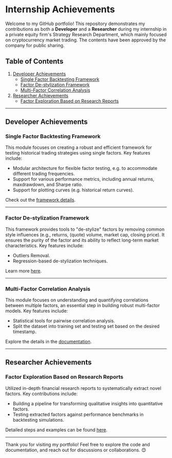 # Internship Achievements

Welcome to my GitHub portfolio! This repository demonstrates my contributions as both a **Developer** and a **Researcher** during my internship in a private equity firm's Strategy Research Department, which mainly focused on cryptocurrency market trading. The contents have been approved by the company for public sharing.

## Table of Contents  
1. [Developer Achievements](#developer-achievements)  
    - [Single Factor Backtesting Framework](#single-factor-backtesting-framework)  
    - [Factor De-stylization Framework](#factor-de-stylization-framework)  
    - [Multi-Factor Correlation Analysis](#multi-factor-correlation-analysis)  
2. [Researcher Achievements](#researcher-achievements)  
    - [Factor Exploration Based on Research Reports](#factor-exploration-based-on-research-reports)

---

## Developer Achievements  

### Single Factor Backtesting Framework  
This module focuses on creating a robust and efficient framework for testing historical trading strategies using single factors. Key features include:  
- Modular architecture for flexible factor testing, e.g. to accommodate different trading frequencies.
- Support for various performance metrics, including annual returns, maxdrawdown, and Sharpe ratio.  
- Support for plotting curves (e.g. historical return curves).  

Check out the [framework details](./Developer/SingleFactorBacktest/README_Backtest.md).  

---

### Factor De-stylization Framework  
This framework provides tools to "de-stylize" factors by removing common style influences (e.g., returns, (quote) volume, market cap, closing price). It ensures the purity of the factor and its ability to reflect long-term market characteristics.
Key features include:  
- Outliers Removal.  
- Regression-based de-stylization techniques.  

Learn more [here](./Developer/FactorDeStylization/README_DeStylization.md).  

---

### Multi-Factor Correlation Analysis  
This module focuses on understanding and quantifying correlations between multiple factors, an essential step in building robust multi-factor models. Key features include:  
- Statistical tools for pairwise correlation analysis.  
- Split the dataset into training set and testing set based on the desired timestamp.

Explore the details in the [documentation](./Developer/MultiFactorCorrelation/README.md).  

---

## Researcher Achievements  

### Factor Exploration Based on Research Reports  
Utilized in-depth financial research reports to systematically extract novel factors. Key contributions include:  
- Building a pipeline for transforming qualitative insights into quantitative factors.  
- Testing extracted factors against performance benchmarks in backtesting simulations.  

Detailed steps and examples can be found [here](./Researcher/FactorExploration/README.md).  

---

Thank you for visiting my portfolio! Feel free to explore the code and documentation, and reach out for discussions or collaborations. 😊 
